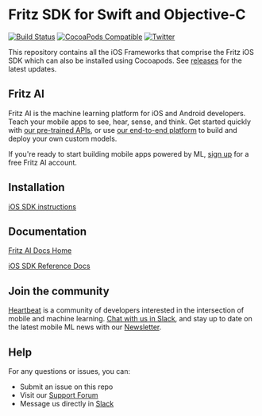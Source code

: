 Fritz SDK for Swift and Objective-C
===================================

[![Build Status](https://app.bitrise.io/app/dc5257678b56fb7b/status.svg?token=SKEIdD52UbujsZb4wsiCwQ&branch=master)](https://app.bitrise.io/app/dc5257678b56fb7b)
[![CocoaPods Compatible](https://img.shields.io/cocoapods/v/Fritz.svg)](https://img.shields.io/cocoapods/v/Fritz.svg)
[![Twitter](https://img.shields.io/badge/twitter-@fritzlabs-blue.svg?style=flat)](http://twitter.com/fritzlabs)

This repository contains all the iOS Frameworks that comprise the Fritz iOS SDK which can also be installed using Cocoapods. See [releases](https://github.com/fritzlabs/swift-framework/releases) for the latest updates.

## Fritz AI

Fritz AI is the machine learning platform for iOS and Android developers. Teach your mobile apps to see, hear, sense, and think. Get started quickly with [our pre-trained APIs](https://www.fritz.ai/product/pretrained.html?utm_source=github&utm_campaign=swift-framework), or use [our end-to-end platform](https://www.fritz.ai/product/platform.html?utm_source=github&utm_campaign=swift-framework) to build and deploy your own custom models.

If you're ready to start building mobile apps powered by ML, [sign up](https://www.fritz.ai/pricing/?utm_source=github&utm_campaign=swift-framework) for a free Fritz AI account.

## Installation

[iOS SDK instructions](https://docs.fritz.ai/get-started.html#ios?utm_source=github&utm_campaign=swift-framework)

## Documentation

[Fritz AI Docs Home](https://docs.fritz.ai/?utm_source=github&utm_campaign=swift-framework)

[iOS SDK Reference Docs](https://docs.fritz.ai/iOS/latest/index.html?utm_source=github&utm_campaign=swift-framework)

## Join the community
[Heartbeat](https://heartbeat.fritz.ai/?utm_source=github&utm_campaign=swift-framework) is a community of developers interested in the intersection of mobile and machine learning. [Chat with us in Slack](https://www.fritz.ai/slack?utm_source=github&utm_campaign=swift-framework), and stay up to date on the latest mobile ML news with our [Newsletter](https://fritz.ai/newsletter/?utm_source=github&utm_campaign=swift-framework).

## Help
For any questions or issues, you can:
- Submit an issue on this repo
- Visit our [Support Forum](https://support.fritz.ai/?utm_source=github&utm_campaign=swift-framework)
- Message us directly in [Slack](https://www.fritz.ai/slack?utm_source=github&utm_campaign=swift-framework)
